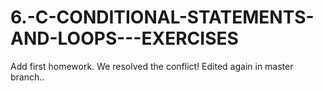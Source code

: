 # 6.-C-CONDITIONAL-STATEMENTS-AND-LOOPS---EXERCISES
Add first homework.
We resolved the conflict!
Edited again in master branch..
